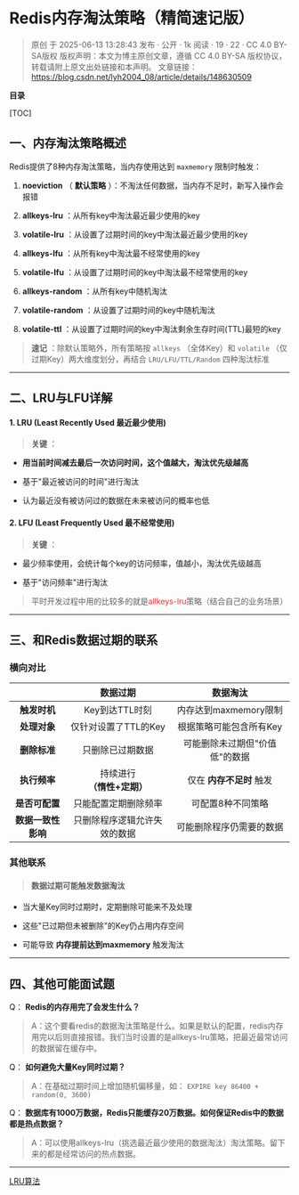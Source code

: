 # Redis内存淘汰策略（精简速记版）

> 原创 于 2025-06-13 13:28:43 发布 · 公开 · 1k 阅读 · 19 · 22 · CC 4.0 BY-SA版权 版权声明：本文为博主原创文章，遵循 CC 4.0 BY-SA 版权协议，转载请附上原文出处链接和本声明。
> 文章链接：https://blog.csdn.net/lyh2004_08/article/details/148630509

**目录**

[TOC]



## 一、内存淘汰策略概述

Redis提供了8种内存淘汰策略，当内存使用达到 `maxmemory` 限制时触发：

1.  **noeviction** （ **默认策略** ）：不淘汰任何数据，当内存不足时，新写入操作会报错

2.  **allkeys-lru** ：从所有key中淘汰最近最少使用的key

3.  **volatile-lru** ：从设置了过期时间的key中淘汰最近最少使用的key

4.  **allkeys-lfu** ：从所有key中淘汰最不经常使用的key

5.  **volatile-lfu** ：从设置了过期时间的key中淘汰最不经常使用的key

6.  **allkeys-random** ：从所有key中随机淘汰

7.  **volatile-random** ：从设置了过期时间的key中随机淘汰

8.  **volatile-ttl** ：从设置了过期时间的key中淘汰剩余生存时间(TTL)最短的key

>  **速记** ：除默认策略外，所有策略按 `allkeys` （全体Key）和 `volatile` （仅过期Key）两大维度划分，再结合 `LRU/LFU/TTL/Random` 四种淘汰标准

---

## 二、LRU与LFU详解

#### 1. LRU (Least Recently Used 最近最少使用)

>  **关键** ：
> 
> 

-  **用当前时间减去最后一次访问时间，这个值越大，淘汰优先级越高** 

- 基于"最近被访问的时间"进行淘汰

- 认为最近没有被访问过的数据在未来被访问的概率也低

#### 2. LFU (Least Frequently Used 最不经常使用)

>  **关键** ：
> 
> 

- 最少频率使用，会统计每个key的访问频率，值越小，淘汰优先级越高

- 基于"访问频率"进行淘汰<span style="color:#4d4d4d"></span>

> 平时开发过程中用的比较多的就是<span style="color:#fe2c24">allkeys-lru</span>策略（结合自己的业务场景）

---

## 三、和Redis数据过期的联系

### 横向对比

|  | 数据过期 | 数据淘汰 |
|:---:|:---:|:---:|
|  **触发时机**  | Key到达TTL时刻 | 内存达到maxmemory限制 |
|  **处理对象**  | 仅针对设置了TTL的Key | 根据策略可能包含所有Key |
|  **删除标准**  | 只删除已过期数据 | 可能删除未过期但"价值低"的数据 |
|  **执行频率**  | 持续进行 **（惰性+定期）**  | 仅在 **内存不足时** 触发 |
|  **是否可配置**  | 只能配置定期删除频率 | 可配置8种不同策略 |
|  **数据一致性影响**  | 只删除程序逻辑允许失效的数据 | 可能删除程序仍需要的数据 |


### 其他联系

> #### 数据过期可能触发数据淘汰

- 当大量Key同时过期时，定期删除可能来不及处理

- 这些"已过期但未被删除"的Key仍占用内存空间

- 可能导致 **内存提前达到maxmemory** 触发淘汰

---

## 四、其他可能面试题

Q： **Redis的内存用完了会发生什么？** 

> A：这个要看redis的数据淘汰策略是什么。如果是默认的配置，redis内存用完以后则直接报错。我们当时设置的是allkeys-lru策略，把最近最常访问的数据留在缓存中。

Q： **如何避免大量Key同时过期？** 

> A：在基础过期时间上增加随机偏移量，如： `EXPIRE key 86400 + random(0, 3600)` 

Q： **数据库有1000万数据，Redis只能缓存20万数据。如何保证Redis中的数据都是热点数据？** 

> A：可以使用allkeys-lru（挑选最近最少使用的数据淘汰）淘汰策略。留下来的都是经常访问的热点数据。

---

[LRU算法](https://zh.wikipedia.org/wiki/%E5%BF%AB%E5%8F%96%E6%96%87%E4%BB%B6%E7%BD%AE%E6%8F%9B%E6%A9%9F%E5%88%B6)